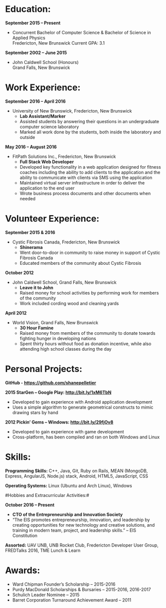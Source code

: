 # Education:
 
**September 2015 – Present**

- Concurrent Bachelor of Computer Science & Bachelor of Science in Applied Physics
  <br>Fredericton, New Brunswick  Current GPA: 3.1
 
**September 2002 – June 2015**  

- John Caldwell School (Honours)
  <br>Grand Falls, New Brunswick

# Work Experience:
 
**September 2016 – April 2016** 

- University of New Brunswick, Fredericton, New Brunswick
  - **Lab Assistant/Marker**
  - Assisted students by answering their questions in an undergraduate computer science laboratory
  - Marked all work done by the students, both inside the laboratory and outside 
 
**May 2016 – August 2016**
- FitPath Solutions Inc., Fredericton, New Brunswick
  - **Full Stack Web Developer**
  - Developed key functionality in a web application designed for fitness coaches including the ability to add clients to the application and the ability to communicate with clients via SMS using the application
  - Maintained virtual server infrastructure in order to deliver the application to the end user
  - Wrote business process documents and other documents when needed

# Volunteer Experience:
 
**September 2015 & 2016** 
- Cystic Fibrosis Canada, Fredericton, New Brunswick
  - **Shinerama** 
  - Went door-to-door in community to raise money in support of Cystic Fibrosis Canada
  - Educated members of the community about Cystic Fibrosis 
 
**October 2012**
- John Caldwell School, Grand Falls, New Brunswick      
  - **Leave it to John**
  - Raised money for school activities by performing work for members of the community
  - Work included cording wood and cleaning yards 
 
**April 2012**    
- World Vision, Grand Falls, New Brunswick      
  - **30 Hour Famine**
  - Raised money from members of the community to donate towards fighting hunger in developing nations
  - Spent thirty hours without food as donation incentive, while also attending high school classes during the day 
  
# Personal Projects:
**GitHub - https://github.com/shanepelletier** 
 
**2015     StarGen – Google Play: http://bit.ly/1xM6TbN**
- Developed to gain experience with Android application development
- Uses a simple algorithm to generate geometrical constructs to mimic drawing stars by hand 
 
**2012     Pickin’ Gems – Windows: http://bit.ly/29fjOv8**
- Developed to gain experience with game development
- Cross-platform, has been compiled and ran on both Windows and Linux

# Skills:
 
**Programming Skills:** C++, Java, Git, Ruby on Rails, MEAN (MongoDB, Express, AngularJS, Node.js) stack, Android, HTML5, JavaScript, CSS 
 
**Operating Systems:** Linux (Ubuntu and Arch Linux), Windows 
 
#Hobbies and Extracurricular Activities:# 
 
**October 2016 – Present**
- **CTO of the Entrepreneurship and Innovation Society**
- “The EIS promotes entrepreneurship, innovation, and leadership by creating opportunities for new technology and creative solutions, and training in modern team, project, and leadership skills.” – EIS Constitution 
 
**Assorted:** UAV UNB, UNB Rocket Club, Fredericton Developer User Group, FREDTalks 2016, TME Lunch & Learn 
 
# Awards:
- Ward Chipman Founder’s Scholarship – 2015-2016
- Purdy MacDonald Scholarships & Bursaries – 2015-2016, 2016-2017
- Schulich Leader Nominee – 2015
- Barret Corporation Turnaround Achievement Award – 2011
